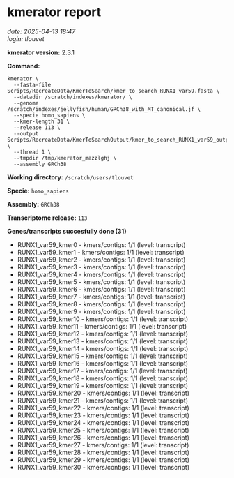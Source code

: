 # kmerator report
*date: 2025-04-13 18:47*  
*login: tlouvet*

**kmerator version:** 2.3.1

**Command:**

```
kmerator \
  --fasta-file Scripts/RecreateData/KmerToSearch/kmer_to_search_RUNX1_var59.fasta \
  --datadir /scratch/indexes/kmerator/ \
  --genome /scratch/indexes/jellyfish/human/GRCh38_with_MT_canonical.jf \
  --specie homo_sapiens \
  --kmer-length 31 \
  --release 113 \
  --output Scripts/RecreateData/KmerToSearchOutput/kmer_to_search_RUNX1_var59_output \
  --thread 1 \
  --tmpdir /tmp/kmerator_mazzlghj \
  --assembly GRCh38
```

**Working directory:** `/scratch/users/tlouvet`

**Specie:** `homo_sapiens`

**Assembly:** `GRCh38`

**Transcriptome release:** `113`

**Genes/transcripts succesfully done (31)**

- RUNX1_var59_kmer0 - kmers/contigs: 1/1 (level: transcript)
- RUNX1_var59_kmer1 - kmers/contigs: 1/1 (level: transcript)
- RUNX1_var59_kmer2 - kmers/contigs: 1/1 (level: transcript)
- RUNX1_var59_kmer3 - kmers/contigs: 1/1 (level: transcript)
- RUNX1_var59_kmer4 - kmers/contigs: 1/1 (level: transcript)
- RUNX1_var59_kmer5 - kmers/contigs: 1/1 (level: transcript)
- RUNX1_var59_kmer6 - kmers/contigs: 1/1 (level: transcript)
- RUNX1_var59_kmer7 - kmers/contigs: 1/1 (level: transcript)
- RUNX1_var59_kmer8 - kmers/contigs: 1/1 (level: transcript)
- RUNX1_var59_kmer9 - kmers/contigs: 1/1 (level: transcript)
- RUNX1_var59_kmer10 - kmers/contigs: 1/1 (level: transcript)
- RUNX1_var59_kmer11 - kmers/contigs: 1/1 (level: transcript)
- RUNX1_var59_kmer12 - kmers/contigs: 1/1 (level: transcript)
- RUNX1_var59_kmer13 - kmers/contigs: 1/1 (level: transcript)
- RUNX1_var59_kmer14 - kmers/contigs: 1/1 (level: transcript)
- RUNX1_var59_kmer15 - kmers/contigs: 1/1 (level: transcript)
- RUNX1_var59_kmer16 - kmers/contigs: 1/1 (level: transcript)
- RUNX1_var59_kmer17 - kmers/contigs: 1/1 (level: transcript)
- RUNX1_var59_kmer18 - kmers/contigs: 1/1 (level: transcript)
- RUNX1_var59_kmer19 - kmers/contigs: 1/1 (level: transcript)
- RUNX1_var59_kmer20 - kmers/contigs: 1/1 (level: transcript)
- RUNX1_var59_kmer21 - kmers/contigs: 1/1 (level: transcript)
- RUNX1_var59_kmer22 - kmers/contigs: 1/1 (level: transcript)
- RUNX1_var59_kmer23 - kmers/contigs: 1/1 (level: transcript)
- RUNX1_var59_kmer24 - kmers/contigs: 1/1 (level: transcript)
- RUNX1_var59_kmer25 - kmers/contigs: 1/1 (level: transcript)
- RUNX1_var59_kmer26 - kmers/contigs: 1/1 (level: transcript)
- RUNX1_var59_kmer27 - kmers/contigs: 1/1 (level: transcript)
- RUNX1_var59_kmer28 - kmers/contigs: 1/1 (level: transcript)
- RUNX1_var59_kmer29 - kmers/contigs: 1/1 (level: transcript)
- RUNX1_var59_kmer30 - kmers/contigs: 1/1 (level: transcript)
